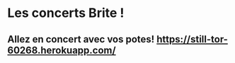 # Les concerts Brite !


## Allez en concert avec vos potes! https://still-tor-60268.herokuapp.com/
